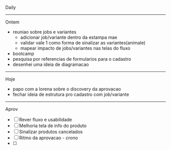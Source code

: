 Daily

---

Ontem
- reuniao sobre jobs e variantes
	- adicionar job/variante dentro da estampa mae
	- validar vale 1 como forma de sinalizar as variantes(animale)
	- mapear impacto de jobs/variantes nas telas do fluxo
- bootcamp
- pesquisa por referencias de formularios para o cadastro
- desenhei uma ideia de diagramacao

---

Hoje
- papo com a lorena sobre o discovery da aprovacao
- fechar ideia de estrutura pro cadastro com job/variante

---

Aprov
- [ ] Rever fluxo e usabilidade
- [ ] Melhoria tela de info do produto
- [ ] Sinalizar produtos cancelados
- [ ] Ritmo da aprovacao - crono
- [ ] 